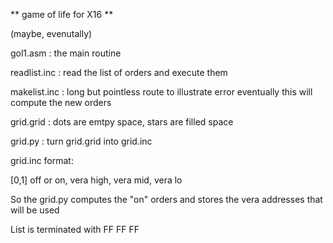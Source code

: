 ** game of life for X16 ** 

(maybe, evenutally)

gol1.asm	:	the main routine


readlist.inc	:	read the list of orders and execute them

makelist.inc	: 	long but pointless route to illustrate error
			eventually this will compute the new orders

grid.grid	:	dots are emtpy space, stars are filled space

grid.py		:	turn grid.grid into grid.inc


grid.inc format:

[0,1] off or on, vera high, vera mid, vera lo

So the grid.py computes the "on" orders and stores the vera addresses that will be used

List is terminated with FF FF FF
